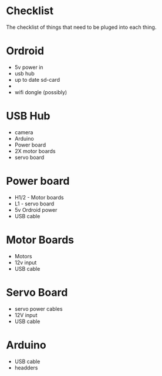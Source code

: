 # Checklist
The checklist of things that need to be pluged into each thing.

# Ordroid
- 5v power in
- usb hub
- up to date sd-card
-
- wifi dongle (possibly)

# USB Hub
- camera
- Arduino
- Power board
- 2X motor boards
- servo board

# Power board
- H1/2 - Motor boards
- L1 - servo board
- 5v Ordroid power
- USB cable

# Motor Boards
- Motors
- 12v input
- USB cable

# Servo Board
- servo power cables
- 12V input
- USB cable

# Arduino
- USB cable
- headders